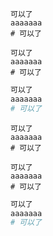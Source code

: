 ``` text
可以了
aaaaaaa
# 可以了
```

```
可以了
aaaaaaa
# 可以了
```

``` python
可以了
aaaaaaa
# 可以了
```


```text
可以了
aaaaaaa
# 可以了
```

```
可以了
aaaaaaa
# 可以了
```

```python
可以了
aaaaaaa
# 可以了
```

